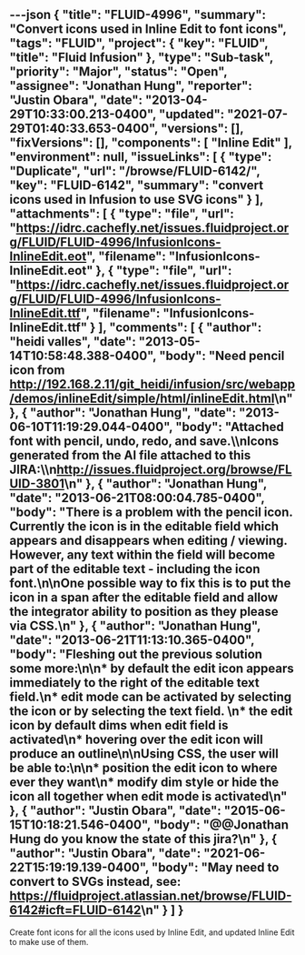 ---json
{
  "title": "FLUID-4996",
  "summary": "Convert icons used in Inline Edit to font icons",
  "tags": "FLUID",
  "project": {
    "key": "FLUID",
    "title": "Fluid Infusion"
  },
  "type": "Sub-task",
  "priority": "Major",
  "status": "Open",
  "assignee": "Jonathan Hung",
  "reporter": "Justin Obara",
  "date": "2013-04-29T10:33:00.213-0400",
  "updated": "2021-07-29T01:40:33.653-0400",
  "versions": [],
  "fixVersions": [],
  "components": [
    "Inline Edit"
  ],
  "environment": null,
  "issueLinks": [
    {
      "type": "Duplicate",
      "url": "/browse/FLUID-6142/",
      "key": "FLUID-6142",
      "summary": "convert icons used in Infusion to use SVG icons"
    }
  ],
  "attachments": [
    {
      "type": "file",
      "url": "https://idrc.cachefly.net/issues.fluidproject.org/FLUID/FLUID-4996/InfusionIcons-InlineEdit.eot",
      "filename": "InfusionIcons-InlineEdit.eot"
    },
    {
      "type": "file",
      "url": "https://idrc.cachefly.net/issues.fluidproject.org/FLUID/FLUID-4996/InfusionIcons-InlineEdit.ttf",
      "filename": "InfusionIcons-InlineEdit.ttf"
    }
  ],
  "comments": [
    {
      "author": "heidi valles",
      "date": "2013-05-14T10:58:48.388-0400",
      "body": "Need pencil icon from <http://192.168.2.11/git_heidi/infusion/src/webapp/demos/inlineEdit/simple/html/inlineEdit.html>\n"
    },
    {
      "author": "Jonathan Hung",
      "date": "2013-06-10T11:19:29.044-0400",
      "body": "Attached font with pencil, undo, redo, and save.\\\nIcons generated from the AI file attached to this JIRA:\\\n<http://issues.fluidproject.org/browse/FLUID-3801>\n"
    },
    {
      "author": "Jonathan Hung",
      "date": "2013-06-21T08:00:04.785-0400",
      "body": "There is a problem with the pencil icon. Currently the icon is in the editable field which appears and disappears when editing / viewing. However, any text within the field will become part of the editable text - including the icon font.\n\nOne possible way to fix this is to put the icon in a span after the editable field and allow the integrator ability to position as they please via CSS.\n"
    },
    {
      "author": "Jonathan Hung",
      "date": "2013-06-21T11:13:10.365-0400",
      "body": "Fleshing out the previous solution some more:\n\n* by default the edit icon appears immediately to the right of the editable text field.\n* edit mode can be activated by selecting the icon or by selecting the text field.&#x20;\n* the edit icon by default dims when edit field is activated\n* hovering over the edit icon will produce an outline\n\nUsing CSS, the user will be able to:\n\n* position the edit icon to where ever they want\n* modify dim style or hide the icon all together when edit mode is activated\n"
    },
    {
      "author": "Justin Obara",
      "date": "2015-06-15T10:18:21.546-0400",
      "body": "@@Jonathan Hung do you know the state of this jira?\n"
    },
    {
      "author": "Justin Obara",
      "date": "2021-06-22T15:19:19.139-0400",
      "body": "May need to convert to SVGs instead, see: <https://fluidproject.atlassian.net/browse/FLUID-6142#icft=FLUID-6142>\n"
    }
  ]
}
---
Create font icons for all the icons used by Inline Edit, and updated Inline Edit to make use of them.

        